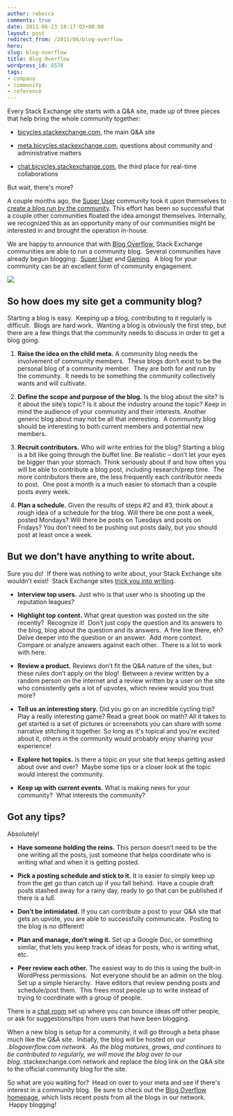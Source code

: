 ```yaml
---
author: rebecca
comments: true
date: 2011-06-23 18:17:02+00:00
layout: post
redirect_from: /2011/06/blog-overflow
hero: 
slug: blog-overflow
title: Blog Overflow
wordpress_id: 8578
tags:
- company
- community
- reference
---
```


Every Stack Exchange site starts with a Q&A site, made up of three pieces that help bring the whole community together:



	
  * [bicycles.stackexchange.com](http://bicycles.stackexchange.com), the main Q&A site

	
  * [meta.bicycles.stackexchange.com](http://meta.bicycles.stackexchange.com), questions about community and administrative matters

	
  * [chat.bicycles.stackexchange.com](http://chat.bicycles.stackexchange.com), the third place for real-time collaborations


But wait, there's more?

A couple months ago, the [Super User](http://superuser.com) community took it upon themselves to [create a blog run by the community](http://meta.superuser.com/questions/2278/the-super-user-blog-is-looking-for-writers). This effort has been so successful that a couple other communities floated the idea amongst themselves. Internally, we recognized this as an opportunity many of our communities might be interested in and brought the operation in-house.

We are happy to announce that with [Blog Overflow](http://blogoverflow.com), Stack Exchange communities are able to run a community blog.  Several communities have already begun blogging:  [Super User](http://blog.superuser.com) and [Gaming](http://gaming.blogoverflow.com).  A blog for your community can be an excellent form of community engagement.

[![](http://blog.stackoverflow.com/wp-content/uploads/blog-overflow-screenshot1.png)](http://blogoverflow.com)



## So how does my site get a community blog?


Starting a blog is easy.  Keeping up a blog, contributing to it regularly is difficult.  Blogs are hard work.  Wanting a blog is obviously the first step, but there are a few things that the community needs to discuss in order to get a blog going.



	
  1. **Raise the idea on the child meta.** A community blog needs the involvement of community members.  These blogs don’t exist to be the personal blog of a community member.  They are both for and run by the community.  It needs to be something the community collectively wants and will cultivate.

	
  2. **Define the scope and purpose of the blog.** Is the blog about the site? Is it about the site’s topic? Is it about the industry around the topic? Keep in mind the audience of your community and their interests. Another generic blog about <x> may not be all that interesting.  A community blog should be interesting to both current members and potential new members.

	
  3. **Recruit contributors.** Who will write entries for the blog? Starting a blog is a bit like going through the buffet line. Be realistic – don’t let your eyes be bigger than your stomach. Think seriously about if and how often you will be able to contribute a blog post, including research/prep time.  The more contributors there are, the less frequently each contributor needs to post.  One post a month is a much easier to stomach than a couple posts every week.

	
  4. **Plan a schedule.** Given the results of steps #2 and #3, think about a rough idea of a schedule for the blog. Will there be one post a week, posted Mondays? Will there be <x> posts on Tuesdays and <y> posts on Fridays? You don’t need to be pushing out posts daily, but you should post at least once a week.




## But we don’t have anything to write about.


Sure you do!  If there was nothing to write about, your Stack Exchange site wouldn’t exist!  Stack Exchange sites [trick you into writing](http://www.codinghorror.com/blog/2011/02/how-to-write-without-writing.html).



	
  * **Interview top users.** Just who is that user who is shooting up the reputation leagues?

	
  * **Highlight top content.** What great question was posted on the site recently?  Recognize it!  Don’t just copy the question and its answers to the blog, blog about the question and its answers.  A fine line there, eh?  Delve deeper into the question or an answer.  Add more context.  Compare or analyze answers against each other.  There is a lot to work with here.

	
  * **Review a product.** Reviews don’t fit the Q&A nature of the sites, but these rules don’t apply on the blog!  Between a review written by a random person on the internet and a review written by a user on the site who consistently gets a lot of upvotes, which review would you trust more?

	
  * **Tell us an interesting story.** Did you go on an incredible cycling trip? Play a really interesting game? Read a great book on math? All it takes to get started is a set of pictures or screenshots you can share with some narrative stitching it together. So long as it's topical and you're excited about it, others in the community would probably enjoy sharing your experience!

	
  * **Explore hot topics.** Is there a topic on your site that keeps getting asked about over and over?  Maybe some tips or a closer look at the topic would interest the community.

	
  * **Keep up with current events.** What is making news for your community?  What interests the community?




## Got any tips?


Absolutely!



	
  * **Have someone holding the reins.** This person doesn’t need to be the one writing all the posts, just someone that helps coordinate who is writing what and when it is getting posted.

	
  * **Pick a posting schedule and stick to it.** It is easier to simply keep up from the get go than catch up if you fall behind.  Have a couple draft posts stashed away for a rainy day, ready to go that can be published if there is a lull.

	
  * **Don’t be intimidated.** If you can contribute a post to your Q&A site that gets an upvote, you are able to successfully communicate.  Posting to the blog is no different!

	
  * **Plan and manage, don’t wing it.** Set up a Google Doc, or something similar, that lets you keep track of ideas for posts, who is writing what, etc.

	
  * **Peer review each other.** The easiest way to do this is using the built-in WordPress permissions.  Not everyone should be an admin on the blog.  Set up a simple hierarchy.  Have editors that review pending posts and schedule/post them.  This frees most people up to write instead of trying to coordinate with a group of people.


There is a [chat room](http://chat.stackexchange.com/rooms/115/stack-exchange-community-blogs) set up where you can bounce ideas off other people, or ask for suggestions/tips from users that have been blogging.

When a new blog is setup for a community, it will go through a beta phase much like the Q&A site.  Initially, the blog will be hosted on our *.blogoverflow.com network.  As the blog matures, grows, and continues to be contributed to regularly, we will move the blog over to our blog.*.stackexchange.com network and replace the blog link on the Q&A site to the official community blog for the site.

So what are you waiting for?  Head on over to your meta and see if there's interest in a community blog.  Be sure to check out the [Blog Overflow homepage](http://blogoverflow.com), which lists recent posts from all the blogs in our network.  Happy blogging!
